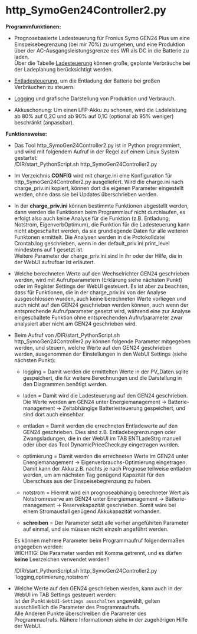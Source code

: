 # http_SymoGen24Controller2.py
<p><a name="user-content-️-gen24_ladesteuerung-"></a><strong>Programmfunktionen:</strong></p>
<ul>
	<li><p style="margin-bottom: 0cm">Prognosebasierte Ladesteuerung für
	Fronius Symo GEN24 Plus um eine Einspeisebegrenzung (bei mir 70%) zu
	umgehen, und eine Produktion über der AC-Ausgangsleistungsgrenze
	des WR als DC in die Batterie zu laden.<br/>
Über die Tabelle
	<a href="https://github.com/wiggal/GEN24_Ladesteuerung/#batterieladesteuerung--tab---ladesteuerung-">Ladesteuerung</a>
	können große, geplante Verbräuche bei der Ladeplanung
	berücksichtigt werden. 
	</p></li>
	<li><p style="margin-bottom: 0cm"><a href="https://github.com/wiggal/GEN24_Ladesteuerung/#batterieentladesteuerung--tab---entladesteuerung-">Entladesteuerung,</a>
	um die Entladung der Batterie bei großen Verbräuchen zu steuern. 
	</p></li>
	<li><p style="margin-bottom: 0cm"><a href="https://github.com/wiggal/GEN24_Ladesteuerung/#bar_chart-logging">Logging</a>
	und grafische Darstellung von Produktion und Verbrauch. 
	</p></li>
	<li><p style="margin-bottom: 0cm">Akkuschonung: Um einen LFP-Akku zu
	schonen, wird die Ladeleistung ab 80% auf 0,2C und ab 90% auf 0,1C
	(optional ab 95% weniger) beschränkt (anpassbar). 
	</p>
	<p style="margin-bottom: 0cm"></p></li>
</ul>
<p><strong>Funktionsweise:</strong></p>
<ul>
	<li><p>Das Tool http_SymoGen24Controller2.py ist in Python
	programmiert, und wird mit folgendem Aufruf in der Regel auf einem
	Linux System gestartet:<br/>
/DIR/start_PythonScript.sh
	http_SymoGen24Controller2.py</p></li>
	<li><p>Im Verzeichnis <b>CONFIG</b> wird mit charge.ini eine
	Konfiguration für http_SymoGen24Controller2.py ausgeliefert. Wird
	die charge.ini nach charge_priv.ini kopiert, können dort die
	eigenen Parameter eingestellt werden, ohne dass sie bei Updates
	überschrieben werden.</p></li>
	<li><p>In der <b>charge_priv.ini</b> können bestimmte Funktionen
	abgestellt werden, dann werden die Funktionen beim Programmlauf
	nicht durchlaufen, es erfolgt also auch keine Analyse für die
	Funktion (z.B. Entladung, Notstrom, EigenverbOptimum), die Funktion
	für die Ladesteuerung kann nicht abgeschaltet werden, da sie
	grundlegende Daten für alle weiteren Funktonen ermittelt. Die
	Analysen werden in die Protokolldatei Crontab.log geschrieben, wenn
	in der default_priv.ini print_level mindestens auf 1 gesetzt
	ist.<br/>
Weitere Parameter der charge_priv.ini sind in ihr oder der
	Hilfe, die in der WebUI aufrufbar ist erläutert.</p></li>
	<li><p>Welche berechneten Werte auf den Wechselrichter GEN24
	geschrieben werden, wird mit Aufrufparametern (Erklärung siehe
	nächsten Punkt) oder im Register Settings der WebUI gesteuert. Es
	ist aber zu beachten, dass für Funktionen, die in der
	charge_priv.ini von der Analyse ausgeschlossen wurden, auch keine
	berechneten Werte vorliegen und auch nicht auf den GEN24 geschrieben
	werden können, auch wenn der entsprechende Aufrufparameter gesetzt
	wird, während eine zur Analyse eingeschaltete Funktion ohne
	entsprechenden Aufrufparameter zwar analysiert aber nicht am GEN24
	geschrieben wird.</p></li>
	<li><p>Beim Aufruf von /DIR/start_PythonScript.sh
	http_SymoGen24Controller2.py können folgende Parameter mitgegeben
	werden, und steuern, welche Werte auf den GEN24 geschrieben werden,
	ausgenommen der Einstellungen in den WebUI Settings (siehe nächsten
	Punkt):</p>
	<ul>
		<li><p>logging = Damit werden die ermittelten Werte in der
		PV_Daten.sqlite gespeichert, die für weitere Berechnungen und die
		Darstellung in den Diagrammen benötigt werden.</p></li>
		<li><p>laden = Damit wird die Ladesteuerung auf den GEN24
		geschrieben. Die Werte werden am GEN24 unter En&shy;er&shy;gie&shy;ma&shy;nage&shy;ment
		-&gt; Bat&shy;te&shy;rie&shy;ma&shy;nage&shy;ment -&gt;
		Zeit&shy;ab&shy;hän&shy;gi&shy;ge Bat&shy;te&shy;rie&shy;steue&shy;rung
		gespeichert, und sind dort auch einsehbar.</p></li>
		<li><p>entladen = Damit werden die errechneten Entladewerte auf den
		GEN24 geschrieben. Dies sind z.B. Entladebegrenzungen oder
		Zwangsladungen, die in der WebUI im TAB ENTLadeStrg manuell oder
		über das Tool DynamicPriceCheck.py eingetragen wurden.</p></li>
		<li><p>optimierung = Damit werden die errechneten Werte im GEN24
		unter En&shy;er&shy;gie&shy;ma&shy;nage&shy;ment -&gt;
		Ei&shy;gen&shy;ver&shy;brauchs-Op&shy;ti&shy;mie&shy;rung
		eingetragen. Damit kann der Akku z.B. nachts je nach Prognose
		teilweise entladen werden, um am nächsten Tag genügend Kapazität
		für den Überschuss aus der Einspeisebegrenzung zu haben.</p></li>
		<li><p>notstrom = Hiermit wird ein prognoseabhängig berechneter
		Wert als Notstromreserve am GEN24 unter En&shy;er&shy;gie&shy;ma&shy;nage&shy;ment
		-&gt; Bat&shy;te&shy;rie&shy;ma&shy;nage&shy;ment -&gt;
		Reservekapazität geschrieben. Somit wäre bei einem Stromausfall
		genügend Akkukapazität vorhanden.</p></li>
		<li><p><b>schreiben</b> = Der Parameter setzt alle vorher
		angeführten Parameter auf einmal, und sie müssen nicht einzeln
		angeführt werden.</p></li>
	</ul>
	<p>Es können mehrere Parameter beim Programmaufruf folgendermaßen
	angegeben werden:<br/>
WICHTIG: Die Parameter werden mit Komma
	getrennt, und es dürfen <b>keine</b> Leerzeichen verwendet
	werden!!<br/>

 /DIR/start_PythonScript.sh
	http_SymoGen24Controller2.py 'logging,optimierung,notstrom'</p></li>
	<li><p>Welche Werte auf den GEN24 geschrieben werden, kann auch in
	der WebUI im TAB Settings gesteuert werden:<br/>
Ist der Punkt
	`WebUI-Settings ausschalten` angewählt, gelten ausschließlich die
	Parameter des Programmaufrufs.<br/>
Alle Anderen Punkte
	überschreiben die Parameter des Programmaufrufs. Nähere
	Informationen siehe in der zugehörigen Hilfe der WebUI.</p></li>
</ul>
<p><br/>
<br/>
<br/>
